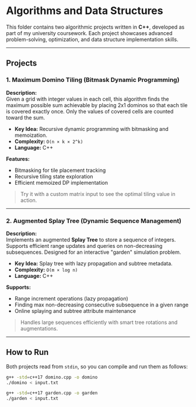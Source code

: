 # Algorithms and Data Structures

This folder contains two algorithmic projects written in **C++**, developed as part of my university coursework. Each project showcases advanced problem-solving, optimization, and data structure implementation skills.

---

## Projects

### 1. **Maximum Domino Tiling (Bitmask Dynamic Programming)**

**Description:**  
Given a grid with integer values in each cell, this algorithm finds the maximum possible sum achievable by placing 2x1 dominos so that each tile is covered exactly once. Only the values of covered cells are counted toward the sum.

- **Key Idea:** Recursive dynamic programming with bitmasking and memoization.  
- **Complexity:** `O(n × k × 2^k)`  
- **Language:** C++

**Features:**
- Bitmasking for tile placement tracking
- Recursive tiling state exploration
- Efficient memoized DP implementation

> Try it with a custom matrix input to see the optimal tiling value in action.

---

### 2. **Augmented Splay Tree (Dynamic Sequence Management)**

**Description:**  
Implements an augmented **Splay Tree** to store a sequence of integers. Supports efficient range updates and queries on non-decreasing subsequences. Designed for an interactive "garden" simulation problem.

- **Key Idea:** Splay tree with lazy propagation and subtree metadata.  
- **Complexity:** `O(m × log n)`  
- **Language:** C++

**Supports:**
- Range increment operations (lazy propagation)
- Finding max non-decreasing consecutive subsequence in a given range
- Online splaying and subtree attribute maintenance

> Handles large sequences efficiently with smart tree rotations and augmentations.

---

## How to Run

Both projects read from `stdin`, so you can compile and run them as follows:

```bash
g++ -std=c++17 domino.cpp -o domino
./domino < input.txt

g++ -std=c++17 garden.cpp -o garden
./garden < input.txt
